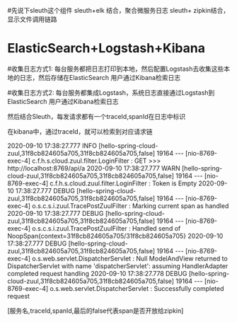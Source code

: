 #先说下sleuth这个组件
sleuth+elk 结合，聚合微服务日志
sleuth+ zipkin结合，显示文件调用链路



# ElasticSearch+Logstash+Kibana

#收集日志方式1:
每台服务都把日志打印到本地，然后配置Logstash去收集这些本地的日志，然后存储在ElasticSearch
用户通过Kibana检索日志

#收集日志方式2:
每台服务都集成Logstash，系统日志直接通过Logstash到ElasticSearch
用户通过Kibana检索日志


然后结合Sleuth，每发请求都有一个traceId,spanId在日志中标识

在kibana中，通过traceId，就可以检索到对应请求链


2020-09-10 17:38:27.777  INFO [hello-spring-cloud-zuul,31f8cb824605a705,31f8cb824605a705,false] 19164 --- [nio-8769-exec-4] c.f.h.s.cloud.zuul.filter.LoginFilter    : GET >>> http://localhost:8769/api/a
2020-09-10 17:38:27.777  WARN [hello-spring-cloud-zuul,31f8cb824605a705,31f8cb824605a705,false] 19164 --- [nio-8769-exec-4] c.f.h.s.cloud.zuul.filter.LoginFilter    : Token is Empty
2020-09-10 17:38:27.777 DEBUG [hello-spring-cloud-zuul,31f8cb824605a705,31f8cb824605a705,false] 19164 --- [nio-8769-exec-4] o.s.c.s.i.zuul.TracePostZuulFilter       : Marking current span as handled
2020-09-10 17:38:27.777 DEBUG [hello-spring-cloud-zuul,31f8cb824605a705,31f8cb824605a705,false] 19164 --- [nio-8769-exec-4] o.s.c.s.i.zuul.TracePostZuulFilter       : Handled send of NoopSpan{context=31f8cb824605a705/31f8cb824605a705}
2020-09-10 17:38:27.777 DEBUG [hello-spring-cloud-zuul,31f8cb824605a705,31f8cb824605a705,false] 19164 --- [nio-8769-exec-4] o.s.web.servlet.DispatcherServlet        : Null ModelAndView returned to DispatcherServlet with name 'dispatcherServlet': assuming HandlerAdapter completed request handling
2020-09-10 17:38:27.778 DEBUG [hello-spring-cloud-zuul,31f8cb824605a705,31f8cb824605a705,false] 19164 --- [nio-8769-exec-4] o.s.web.servlet.DispatcherServlet        : Successfully completed request


[服务名,traceId,spanId,最后的false代表span是否开放给zipkin]


